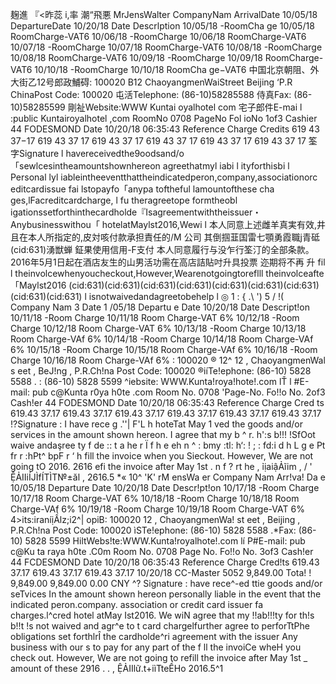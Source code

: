 麹進 『<昨蕊 i,率 潮“飛悪 MrJensWalter CompanyNam ArrivalDate 10/05/18 DepartureDate 10/20/18 Date Descrlption 10/05/18 -RoomCha ge 10/05/18 RoomCharge-VAT6 10/06/18 -RoomCharge 10/06/18 RoomCharge-VAT6 10/07/18 -RoomCharge 10/07/18 RoomCharge-VAT6 10/08/18 -RoomCharge 10/08/18 RoomCharge-VAT6 10/09/18 -RoomCharge 10/09/18 RoomCharge-VAT6 10/10/18 -RoomCharge 10/10/18 RoomCha ge−VAT6 中国北京朝阻、外大街乙12号郎政鯆碍: 100020 B12 ChaoyangmenWaiStreet Beijing ‘P.R ChinaPost Code: 100020 屯活Telephone: (86-10)58285588 侍真Fax: (86-10)58285599 剛祉Website:WWW Kuntai oyalhotel com 宅子郎件E-mai l :public Kuntairoyalhotel ,com RoomNo 0708 PageNo Fol ioNo 1of3 Cashier 44 FODESMOND Date 10/20/18 06:35:43 Reference Charge Credits 619 43 37−17 619 43 37 17 619 43 37 17 619 43 37 17 619 43 37 17 619 43 37 17 筌字Signature l havereceivedthe9oodsand/o「sewlcesintheamountshownhereon agreethatmyl iabi l ityforthisbi l Personal lyl iableintheeventthattheindicatedperon,company,associationorc editcardissue fai lstopayfo「anypa toftheful lamountofthese cha ges,lFacreditcardcharge, l fu theragreetope formtheobl igationssetforthinthecardholde『Isagreementwiththeissuer・Anybusinesswithou「 hotelatMaylst2016,Wewi l 本人同意上述雌羊真実有效,井且在本人所指定的,皮対咳付款承担責任的/M 公司 其倒掴韮国雷七顎勇霞職j青砥(cid:631)湧獣蝉 鉦果使用信用-F支付 本人同意履行与没乍行筌汀的全部条款。 2016年5月1日起在酒店友生的山男活功需在高店詰貼吋升具投票 迩期将不再 升 fil l theinvolcewhenyoucheckout,However,Wearenotgoingtoreflll theinvolceafte「Maylst2016 (cid:631)(cid:631)(cid:631)(cid:631)(cid:631)(cid:631)(cid:631)(cid:631)(cid:631) l isnotwaivedandagreetobehelp l ◎ 1 : { .\ ') 5 / !( Company Nam 3 Date 1 /05/18 Departu e Date 10/20/18 Date Descript!on 10/11/18 -Room Charge 10/11/18 Room Charge-VAT 6% 10/12/18 -Room Charge 10/12/18 Room Charge-VAT 6% 10/13/18 -Room Charge 10/13/18 Room Charge-VAf 6% 10/14/18 -Room Charge 10/14/18 Room Charge-VAf 6% 10/15/18 -Room Charge 10/15/18 Room Charge-VAf 6% 10/16/18 -Room Charge 10/16/18 Room Charge-VAf 6% : 100020 ® 12^ 12 , ChaoyangmenWal s eet , BeJ!ng , P.R.Ch!na Post Code: 100020 ®iíTe!ephone: (86-10) 5828 5588 . : (86-10) 5828 5599 ^iebsite: WWW.Kunta!roya!hote!.com lŤ l #E-mail: pub c@Kunta r0ya h0te .com Room No. 0708 'Page-No. Fo!!o No. 2of3 Cash!er 44 FODESMOND Date 10/20/18 06:35:43 Reference Charge Cred ts 619.43 37.17 619.43 37.17 619.43 37.17 619.43 37.17 619.43 37.17 619.43 37.17 !?Signature : I have rece g .''| F'L h hoteTat May 1 ved the goods and/or services in the amount shown hereon. I agree that my b ^ r. h':s b!!! !SfOot waive andaşree ty f de :: t a he r Ï f h e eh n ^ : bmy :tl: h‘: ! ; : fd:i d h L g e Pt fr r :hPt^ bpF r ‘ h fill the invoice when you Sieckout. However, We are not going tO 2016. 2616 efi the invoice after May 1st . n f ? rt he , ỉịaiậẢĩim , / ' ỆẢIIiÍJÌfÍTÌT№±ăl , 2616.5 *« 10^ 'K' rM ensWa er Company Nam Arr!va! Da e 10/05/18 Departure Date 10/20/18 Date Descr!pt!on 10/17/18 -Room Charge 10/17/18 Room Charge-VAT 6% 10/18/18 -Room Charge 10/18/18 Room Charge-VAf 6% 10/19/18 -Room Charge 10/19/18 Room Charge-VAT 6% 4>its:iraníịẦlz;i2^| opiB: 100020 12 , ChaoyangmenWa! st eet , Beijing , P.R.Ch!na Post Code: 100020 ìSTe!ephone: (86-10) 5828 5588 .*Fax: (86-10) 5828 5599 HiltWebs!te:WWW.Kunta!royalhote!.com lí P#E-mail: pub c@Ku ta raya h0te .C0m Room No. 0708 Page No. Fo!!o No. 3of3 Cash!er 44 FCDESMOND Date 10/20/18 06:35:43 Reference Charge Cred!ts 619.43 37.17 619.43 37.17 619.43 37.17 10/20/18 CC-Master 5052 9,849.00 Tota! ! 9,849.00 9,849.00 0.00 CNY ^? Signature : have rece^-ed ttie goods and/or seTvices In the amount shown hereon personally liable in the event that the indicated peron.company. association or credit card issuer fa charges.l^cred hotel atMay Ist2016. We wiN agree that my !!ab!!!ty for th!s b!!t !s not waived and agr^e to t card chargelfurther agree to perforTtPhe obligations set forthlrÎ the cardholde^ri agreement with the issuer Any business with our s to pay for any part of the f ll the invoiCe wheH you check out. However, We are not going to refill the invoice after May 1st _ amount of these 2916 . . , ỆẢIIlữ.t+iìTteỀHo 2016.5^1